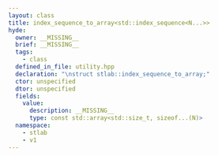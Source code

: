 ```yaml
---
layout: class
title: index_sequence_to_array<std::index_sequence<N...>>
hyde:
  owner: __MISSING__
  brief: __MISSING__
  tags:
    - class
  defined_in_file: utility.hpp
  declaration: "\nstruct stlab::index_sequence_to_array;"
  ctor: unspecified
  dtor: unspecified
  fields:
    value:
      description: __MISSING__
      type: const std::array<std::size_t, sizeof...(N)>
  namespace:
    - stlab
    - v1
---
```

